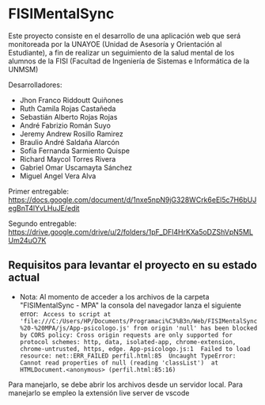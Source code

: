# FISIMentalSync

Este proyecto consiste en el desarrollo de una aplicación web que será monitoreada por la UNAYOE (Unidad de Asesoría y Orientación al Estudiante), a fin de realizar
un seguimiento de la salud mental de los alumnos de la FISI (Facultad de Ingeniería de Sistemas e Informática de la UNMSM)

Desarrolladores:

- Jhon Franco Riddoutt Quiñones
- Ruth Camila Rojas Castañeda
- Sebastián Alberto Rojas Rojas 
- André Fabrizio Román Suyo
- Jeremy Andrew Rosillo Ramirez
- Braulio André Saldaña Alarcón
- Sofía Fernanda Sarmiento Quispe
- Richard Maycol Torres Rivera
- Gabriel Omar Uscamayta Sánchez
- Miguel Angel Vera Alva

Primer entregable: https://docs.google.com/document/d/1nxe5npN9jG328WCrk6eEl5c7H6bUJegBnT4lYvLHuJE/edit

Segundo entregable: https://drive.google.com/drive/u/2/folders/1pF_DFl4HrKXa5oDZShVpN5MLUm24uO7K

## Requisitos para levantar el proyecto en su estado actual

- Nota: Al momento de acceder a los archivos de la carpeta "FISIMentalSync - MPA" la consola del navegador lanza el siguiente error:
` Access to script at 'file:///C:/Users/HP/Documents/Programaci%C3%B3n/Web/FISIMentalSync%20-%20MPA/js/App-psicologo.js' from origin 'null' has been blocked by CORS policy: Cross origin requests are only supported for protocol schemes: http, data, isolated-app, chrome-extension, chrome-untrusted, https, edge.
App-psicologo.js:1 
Failed to load resource: net::ERR_FAILED
perfil.html:85  Uncaught TypeError: Cannot read properties of null (reading 'classList')  at HTMLDocument.<anonymous> (perfil.html:85:16)` 

Para manejarlo, se debe abrir los archivos desde un servidor local. Para manejarlo se empleo la extensión live server de vscode
